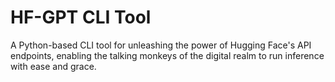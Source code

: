 # HF-GPT CLI Tool

A Python-based CLI tool for unleashing the power of Hugging Face's API endpoints, enabling the talking monkeys of the digital realm to run inference with ease and grace.
